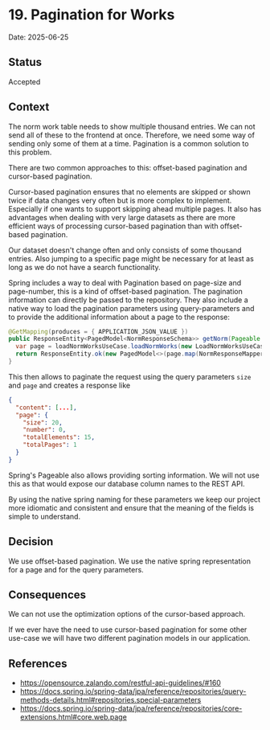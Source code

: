 # 19. Pagination for Works

Date: 2025-06-25

## Status

Accepted

## Context

The norm work table needs to show multiple thousand entries. We can not send all of these to the frontend at once.
Therefore, we need some way of sending only some of them at a time. Pagination is a common solution to this problem.

There are two common approaches to this: offset-based pagination and cursor-based pagination.

Cursor-based pagination ensures that no elements are skipped or shown twice if data changes
very often but is more complex to implement. Especially if one wants to support skipping ahead multiple pages. It also
has advantages when dealing with very large datasets as there are more efficient ways of processing cursor-based
pagination than with offset-based pagination.

Our dataset doesn't change often and only consists of some thousand entries. Also jumping to a specific page might be
necessary for at least as long as we do not have a search functionality.

Spring includes a way to deal with Pagination based on page-size and page-number, this is a kind of offset-based
pagination. The pagination information can directly be passed to the repository. They also include a native way to
load the pagination parameters using query-parameters and to provide the additional information about a page to the
response:

```java
@GetMapping(produces = { APPLICATION_JSON_VALUE })
public ResponseEntity<PagedModel<NormResponseSchema>> getNorm(Pageable pageable) {
  var page = loadNormWorksUseCase.loadNormWorks(new LoadNormWorksUseCase.Options(pageable));
  return ResponseEntity.ok(new PagedModel<>(page.map(NormResponseMapper::fromUseCaseData)));
}
```

This then allows to paginate the request using the query parameters `size` and `page` and creates a response like

```json
{
  "content": [...],
  "page": {
    "size": 20,
    "number": 0,
    "totalElements": 15,
    "totalPages": 1
  }
}
```

Spring's Pageable also allows providing sorting information. We will not use this as that would expose our database
column names to the REST API.

By using the native spring naming for these parameters we keep our project more idiomatic and consistent and ensure that
the meaning of the fields is simple to understand.

## Decision

We use offset-based pagination. We use the native spring representation for a page and for the query parameters.

## Consequences

We can not use the optimization options of the cursor-based approach.

If we ever have the need to use cursor-based pagination for some other use-case we will have two different pagination
models in our application.

## References

- https://opensource.zalando.com/restful-api-guidelines/#160
- https://docs.spring.io/spring-data/jpa/reference/repositories/query-methods-details.html#repositories.special-parameters
- https://docs.spring.io/spring-data/jpa/reference/repositories/core-extensions.html#core.web.page
